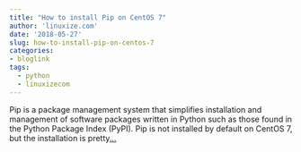 ```yaml
---
title: "How to install Pip on CentOS 7"
author: 'linuxize.com'
date: '2018-05-27'
slug: how-to-install-pip-on-centos-7
categories:
- bloglink
tags:
  - python
  - linuxizecom
---
```


Pip is a package management system that simplifies installation and management of software packages written in Python such as those found in the Python Package Index (PyPI). Pip is not installed by default on CentOS 7, but the installation is pretty[... <i class="fas fa-external-link-alt"></i>](https://linuxize.com/post/how-to-install-pip-on-centos-7/)

